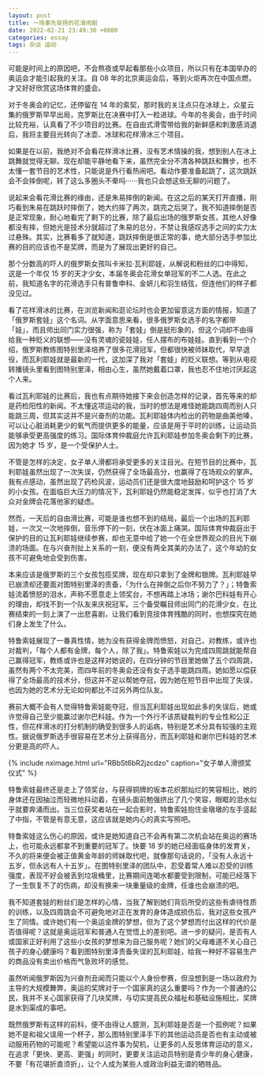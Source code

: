 ```yaml
---
layout: post
title: 一场事先张扬的花滑闹剧
date: 2022-02-21 23:49:30 +0800
categories: essay
tags: 杂谈 运动
---
```


可能是时间上的原因吧，不会熬夜或早起看那些小众项目，所以只有在本国举办的奥运会才能引起我的关注。自 08 年的北京奥运会后，等到火炬再次在中国点燃，才又好好欣赏这场体育的盛会。

对于冬奥会的记忆，还停留在 14 年的索契，那时我的关注点只在冰球上，众星云集的俄罗斯早早出局，克罗斯比在决赛中打入一粒进球。今年的冬奥会，由于时间比较充裕，认真看了不少项目的比赛。在自由式滑雪带给我的新鲜感和刺激感消退后，我将主要目光转向了冰壶、冰球和花样滑冰三个项目。

如果是在以前，我绝对不会看花样滑冰比赛，没有艺术情操的我，想到别人在冰上跳舞就觉得无聊。现在却能平静地看下来，虽然完全分不清各种跳跃和舞步，也不太懂一套节目的艺术性，只能说是外行看热闹吧。看动作要准备起跳了，这次跳跃会不会摔倒呢，转了这么多圈头不晕吗······我也只会想这些无聊的问题了。

说起来会看花滑比赛的缘由，还是朱易摔倒的新闻。在这之后的某天打开直播，刚巧看到朱易在跳跃时摔倒了，她大约摔了两次，跳完之后哭了。我不知道摔倒是否是正常现象，耐心地看完了剩下的比赛，除了最后出场的俄罗斯女孩，其他人好像都没有摔，但她光是技术分就超过了朱易的总分，不禁让我感叹选手之间的实力太过悬殊。其实，比赛看多了就知道，跳跃摔倒是很正常的事，绝大部分选手参加比赛的目的应该也不是奖牌，而是为了展现出更好的自己。

那个分数高的吓人的俄罗斯女孩叫卡米拉·瓦利耶娃，从解说和粉丝的口中得知，这是一个年仅 15 岁的天才少女，本届冬奥会花滑女单冠军的不二人选。在此之前，我知道名字的花滑选手只有普鲁申科、金妍儿和羽生结弦，但连他们的样子都没见过。

看了花样滑冰的比赛，在浏览新闻和逛论坛时也会更加留意这方面的情报，知道了「俄罗斯套娃」这个名词。从字面意思来看，很多俄罗斯女选手的名字都带「娃」，而且师出同门实力很强，称为「套娃」倒是挺形象的，但这个词却不由得给我一种贬义的联想——没有灵魂的瓷娃娃，任人摆布的布娃娃。直到看到一个介绍，俄罗斯教练图特别里泽培养了很多花滑冠军，但都很快被师妹取代，早早退役，而瓦利耶娃就是最新的一代，这加深了我对「套娃」的贬义联想。等到从电视转播镜头里看到图特别里泽，相由心生，虽然她戴着口罩，我也忍不住地讨厌起这个人来。

看过瓦利耶娃的比赛后，我也有点期待她接下来会创造怎样的记录，首先等来的却是药检阳性的新闻。不太懂这项运动的我，当时的想法是难怪她能跳四周而别人只能跳三周，但其实这并不是兴奋剂的功能。瓦利耶娃体内检出的药物是曲美他嗪，可以让心脏消耗更少的氧气而提供更多的能量，应该是用于平时的训练，让运动员能够承受更高强度的练习。国际体育仲裁庭允许瓦利耶娃参加冬奥会剩下的比赛，因为她才 15 岁，是一个受保护人士。

不管是怎样的决定，女子单人滑都将承受更多的关注目光。在短节目的比赛中，瓦利耶娃虽然出现了一次失误，仍然获得了全场最高分，也赢得了在场观众的掌声。我有点感动，虽然出现了药检风波，运动员们还是很大度地鼓励和呵护这个 15 岁的小女孩。在面临巨大压力的情况下，瓦利耶娃仍然能稳定发挥，似乎也打消了大众对金牌会花落他家的疑虑。

然而，一天后的自由滑比赛，可能是谁也想不到的结局，最后一个出场的瓦利耶娃，一次又一次地摔倒，音乐停下的一刻，伏在冰面上痛哭。国际体育仲裁庭出于保护的目的让瓦利耶娃继续参赛，却也无意中给了她一个在全世界观众的目光下崩溃的场面。在与兴奋剂扯上关系的一刻，便没有两全其美的办法了，这个年幼的女孩不可避免地会受到伤害。

本来应该是俄罗斯的三个女孩包揽奖牌，现在却只拿到了金牌和银牌。瓦利耶娃早已崩溃却还要面对图特别里泽的责备，「为什么在摔倒之后你不努力了？」；特鲁索娃流着愤怒的泪水，声称不愿意走上领奖台，不想再踏上冰场；谢尔巴科娃有开心的理由，却找不到一个队友来庆祝冠军。三个备受瞩目师出同门的花滑少女，在比赛结束的一刻上演了一出悲喜剧，让我们看到竞技体育残酷的同时，也想探究在她们身上发生了什么。

特鲁索娃展现了一番真性情，她为没有获得金牌而愤怒，对自己，对教练，或许也对裁判，「每个人都有金牌，每个人，除了我」。特鲁索娃以为完成四周跳就能帮自己赢得冠军，教练或许也是这样对她说的，在四分钟的节目里她做了五个四周跳，虽然有两个不太完美，而四年前的冬奥会还没有女子选手能跳四周。她如愿以偿获得了全场最高的技术分，但这并不足以帮她夺冠，因为她在短节目中出现了失误，也因为她的艺术分无论如何都比不过另外两位队友。

赛前大概不会有人觉得特鲁索娃能夺冠，但当瓦利耶娃出现如此多的失误后，她或许觉得自己至少能赢过谢尔巴科娃。作为一个外行不该质疑裁判的专业性和公正性，但花样滑冰的打分机制的确受到很多人的诟病，特别是艺术分具有较强的主观性。据说俄罗斯选手很容易在艺术分上获得高分，而瓦利耶娃和谢尔巴科娃的艺术分更是高的吓人。

{% include nximage.html url="RBbSt6bR2jzcdzo" caption="女子单人滑颁奖仪式" %}

特鲁索娃最终还是走上了领奖台，与获得铜牌的坂本花织那灿烂的笑容相比，她的身体还在因抽泣而轻微地抖动着，在镜头面前勉强挤出了几个笑容，眼眶的泪水似乎就要奔涌而出。当三位获奖者站在一起合影时，特鲁索娃抱住金墩墩的左手竖起了中指，不管是有意无意，这应该就是她内心的真实写照吧。

特鲁索娃这么伤心的原因，或许是她知道自己不会再有第二次机会站在奥运的赛场上，也可能永远都拿不到重要的冠军了。快要 18 岁的她已经面临身体的发育关，不久的将来便会被正值黄金年龄的师妹取代吧，就像那句话说的，「没有人永远十五岁，但永远有人十五岁」。在图特别里泽的团队中，忍受着常人难以忍受的训练强度，表现不好会被丢到垃圾桶里，比赛期间连喝水都要受到限制，可能已经落下了一生恢复不了的伤病，却没有换来一块重量级的金牌，任谁也会崩溃的吧。

我不知道套娃的粉丝们是怎样的心情，当我了解到她们背后所受的这些有虐待性质的训练，以及四周跳会不可避免地对正在发育的身体造成损伤后，我对这些女孩产生了同情。或许她们有一个奥运金牌的梦想，但为了这个梦想而付出这样的代价是否值得呢？这就是奥运冠军和普通人在觉悟上的差别吧。进一步的疑问，是否有人或国家正好利用了这些小女孩的梦想来为自己服务呢？她们的父母难道不关心自己孩子的身心健康吗？看到图特别里泽责备失误的瓦利耶娃，给我一种好不容易生产的商品没有卖出价格而气急败坏的感觉。

虽然听闻俄罗斯因为兴奋剂丑闻而只能以个人身份参赛，但没想到是一场以政府为主导的大规模舞弊，奥运的奖牌对于一个国家真的这么重要吗？作为一个普通的公民，我并不关心国家获得了几块奖牌，与切实提高民众福祉和基础设施相比，奖牌是水到渠成的事吧。

既然俄罗斯有这样的前科，便不由得让人臆测，瓦利耶娃是否是一个孤例呢？如果她不是和祖父误用一个杯子，那么图特别里泽手下的其他运动员是否也有主动或被动服用药物的可能呢？希望能以这件事为契机，让更多的人反思体育运动的意义，在追求「更快、更高、更强」的同时，更要关注运动员特别是青少年的身心健康，不要「有花堪折直须折」，让个人成为某些人或政治利益无谓的牺牲品。
